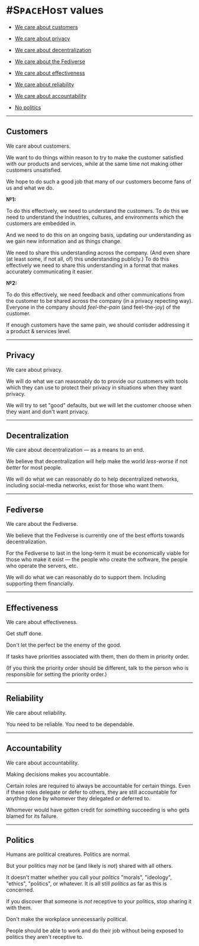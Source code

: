 # #SᴘᴀᴄᴇHᴏsᴛ values

* [We care about customers](#customers)

* [We care about privacy](#privacy)

* [We care about decentralization](#decentralization)

* [We care about the Fediverse](#fediverse)

* [We care about effectiveness](#effectiveness)

* [We care about reliability](#reliability)

* [We care about accountability](#accountability)

* [No politics](#politics)

---

## Customers

We care about customers.

We want to do things within reason to try to make the customer satisfied with our products and services, while at the same time not making other customers unsatisfied.

We hope to do such a good job that many of our customers become fans of us and what we do.

**№1:**

To do this effectively, we need to understand the customers.
To do this we need to understand the industries, cultures, and environments which the customers are embedded in.

And we need to do this on an ongoing basis, updating our understanding as we gain new information and as things change.

We need to share this understanding across the company.
(And even share (at least some, if not all, of) this understanding publicly.)
To do this effectively we need to share this understanding in a format that makes accurately communicating it easier.

**№2:**

To do this effectively, we need feedback and other communications from the customer to be shared across the company (in a privacy repecting way).
Everyone in the company should _feel-the-pain_ (and feel-the-joy) of the customer.

If enough customers have the same pain, we should conisder addressing it a product & services level.

---

## Privacy

We care about privacy.

We will do what we can reasonably do to provide our customers with tools which they can use to protect their privacy in situations when they want privacy.

We will try to set "good" defaults, but we will let the customer choose when they want and don't want privacy.

---

## Decentralization

We care about decentralization — as a means to an end.

We believe that decentralization will help make the world _less-worse_ if not _better_ for most people.

We will do what we can reasonably do to help decentralized networks, including social-media networks, exist for those who want them.

---

## Fediverse

We care about the Fediverse.

We believe that the Fediverse is currently one of the best efforts towards decentralization.

For the Fediverse to last in the long-term it must be economically viable for those who make it exist — the people who create the software, the people who operate the servers, etc.

We will do what we can reasonably do to support them.
Including supporting them financially.

---

## Effectiveness

We care about effectiveness.

Get stuff done.

Don't let the perfect be the enemy of the good.

If tasks have priorities associated with them, then do them in priority order.

(If you think the priority order should be different, talk to the person who is responsible for setting the priority order.)

---

## Reliability

We care about reliability.

You need to be reliable.
You need to be dependable.

---

## Accountability

We care about accountability.

Making decisions makes you accountable.

Certain roles are required to always be accountable for certain things.
Even if these roles delegate or defer to others, they are still accountable for anything done by whomever they delegated or deferred to.

Whomever would have gotten credit for something succeeding is who gets blamed for its failure.

---

## Politics

Humans are political creatures.
Politics are normal.

But your politics may _not_ be (and likely is _not_) shared with all others.

It doesn't matter whether you call your _politics_ "morals", "ideology", "ethics", "politics", or whatever.
It is all still _politics_ as far as this is concerned.

If you discover that someone is _not_ receptive to your politics, stop sharing it with them.

Don't make the workplace unnecessarily political.

People should be able to work and do their job without being exposed to politics they aren't receptive to.
